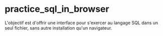 # practice_sql_in_browser

L'objectif est d'offrir une interface pour s'exercer au langage SQL dans un seul fichier, sans autre installation qu'un navigateur.
